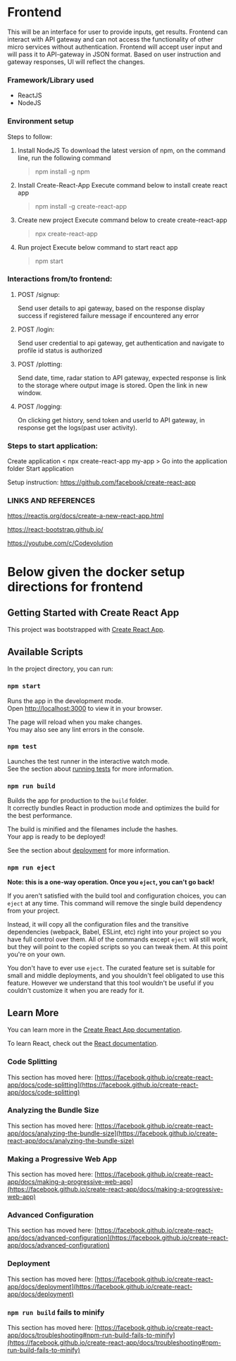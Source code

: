 # Frontend
This will be an interface for user to provide inputs, get results. Frontend can interact with API gateway and can not access the functionality of other micro services without authentication. Frontend will accept user input and will pass it to API-gateway in JSON format. Based on user instruction and gateway responses, UI will reflect the changes.

### Framework/Library used
- ReactJS
- NodeJS

### Environment setup

Steps to follow: 
1. Install NodeJS
	 To download the latest version of npm, on the command line, run the following command 
	 > npm install -g npm
	 
2. Install Create-React-App
	 Execute command below to install create react app 
	 > npm install -g create-react-app

3. Create new project
	 Execute command below to create create-react-app 
	 > npx create-react-app <project-name>

4. Run project
	 Execute below command to start react app
	 >npm start


### Interactions from/to frontend: 
1. POST /signup:
	
   Send user details to api gateway, based on the response display success if registered failure message if encountered any error 
2. POST /login:
	
   Send user credential to api gateway, get authentication and navigate to profile id status is authorized
3. POST /plotting:

   Send date, time, radar station to API gateway, expected response is link to the storage where output image is stored.  Open the link in new window.  	
4. POST /logging:
	
   On clicking get history, send token and userId to API gateway, in response get the logs(past user activity). 
    
  
### Steps to start application: 
Create application < npx create-react-app my-app >
Go into the application folder <cd my-app>
Start application <npm start>
	
	
Setup instruction:  https://github.com/facebook/create-react-app


### LINKS AND REFERENCES
	
https://reactjs.org/docs/create-a-new-react-app.html
	
https://react-bootstrap.github.io/ 
	
https://youtube.com/c/Codevolution 
  
	
	


  
  
# Below given the docker setup directions for frontend
  
## Getting Started with Create React App

This project was bootstrapped with [Create React App](https://github.com/facebook/create-react-app).

## Available Scripts

In the project directory, you can run:

### `npm start`

Runs the app in the development mode.\
Open [http://localhost:3000](http://localhost:3000) to view it in your browser.

The page will reload when you make changes.\
You may also see any lint errors in the console.

### `npm test`

Launches the test runner in the interactive watch mode.\
See the section about [running tests](https://facebook.github.io/create-react-app/docs/running-tests) for more information.

### `npm run build`

Builds the app for production to the `build` folder.\
It correctly bundles React in production mode and optimizes the build for the best performance.

The build is minified and the filenames include the hashes.\
Your app is ready to be deployed!

See the section about [deployment](https://facebook.github.io/create-react-app/docs/deployment) for more information.

### `npm run eject`

**Note: this is a one-way operation. Once you `eject`, you can't go back!**

If you aren't satisfied with the build tool and configuration choices, you can `eject` at any time. This command will remove the single build dependency from your project.

Instead, it will copy all the configuration files and the transitive dependencies (webpack, Babel, ESLint, etc) right into your project so you have full control over them. All of the commands except `eject` will still work, but they will point to the copied scripts so you can tweak them. At this point you're on your own.

You don't have to ever use `eject`. The curated feature set is suitable for small and middle deployments, and you shouldn't feel obligated to use this feature. However we understand that this tool wouldn't be useful if you couldn't customize it when you are ready for it.

## Learn More

You can learn more in the [Create React App documentation](https://facebook.github.io/create-react-app/docs/getting-started).

To learn React, check out the [React documentation](https://reactjs.org/).

### Code Splitting

This section has moved here: [https://facebook.github.io/create-react-app/docs/code-splitting](https://facebook.github.io/create-react-app/docs/code-splitting)

### Analyzing the Bundle Size

This section has moved here: [https://facebook.github.io/create-react-app/docs/analyzing-the-bundle-size](https://facebook.github.io/create-react-app/docs/analyzing-the-bundle-size)

### Making a Progressive Web App

This section has moved here: [https://facebook.github.io/create-react-app/docs/making-a-progressive-web-app](https://facebook.github.io/create-react-app/docs/making-a-progressive-web-app)

### Advanced Configuration

This section has moved here: [https://facebook.github.io/create-react-app/docs/advanced-configuration](https://facebook.github.io/create-react-app/docs/advanced-configuration)

### Deployment

This section has moved here: [https://facebook.github.io/create-react-app/docs/deployment](https://facebook.github.io/create-react-app/docs/deployment)

### `npm run build` fails to minify

This section has moved here: [https://facebook.github.io/create-react-app/docs/troubleshooting#npm-run-build-fails-to-minify](https://facebook.github.io/create-react-app/docs/troubleshooting#npm-run-build-fails-to-minify)
